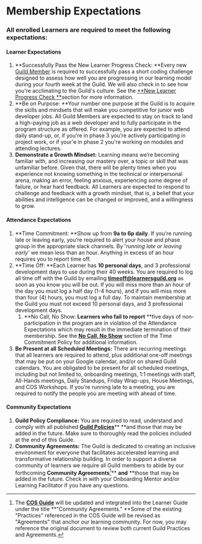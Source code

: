 # Membership Expectations

### All enrolled Learners are required to meet the following expectations:

#### Learner Expectations

1. **Successfully Pass the New Learner Progress Check: **Every new [Guild Member](https://guide.learnersguild.org/GLOSSARY.html#guild-member) is required to successfully pass a short coding challenge designed to assess how well you are progressing in our learning model during your fourth week at the Guild. We will also check in to see how you're acclimating to the Guild's culture. See the [**New Learner Progress Check **](/General/Membership/new-learner-progress-check.md)section for more information. 
2. **Be on Purpose: **Your number one purpose at the Guild is to acquire the skills and mindsets that will make you competitive for junior web developer jobs. All Guild Members are expected to stay on track to land a high-paying job as a web developer and to fully participate in the program structure as offered. For example, you are expected to attend daily stand-up, or, if you're in phase 3 you're actively participating in project work, or if your'e in phase 2 you're working on modules and attending lectures. 
3. **Demonstrate a Growth Mindset:** Learning means we’re becoming familiar with, and increasing our mastery over, a topic or skill that was unfamiliar before. Given that, there will be plenty times when you experience not knowing something in the technical or interpersonal arena, making an error, feeling anxious, experiencing some degree of failure, or hear hard feedback. All Learners are expected to respond to challenge and feedback with a growth mindset, that is, a belief that your abilities and intelligence can be changed or improved, and a willingness to grow.

#### Attendance Expectations

1. **Time Commitment: **Show up from **9a to 6p daily**. If you're running late or leaving early, you’re required to alert your house and phase group in the appropriate slack channels. By '_running late or leaving early'_ we mean less than an hour. Anything in excess of an hour requires you to report time off. 
2. **Time Off: **Each Learner has **10 personal days**, and 3 professional development days to use during their 40 weeks. You are required to log all time off with the Guild by emailing [**timeoff@learnersguild.org**](mailto:timeoff@learnersguild.org) as soon as you know you will be out. If you will miss more than an hour of the day you must log a half day \(1-4 hours\), and if you will miss more than four \(4\) hours, you must log a full day. To maintain membership at the Guild you must not exceed 10 personal days, and 3 professional development days.
   1. **No Call, No Show: **Learners who fail to report** **five days of non-participation in the program are in violation of the Attendance Expectations which may result in the immediate termination of their membership. See the [**No Call, No Show**](https://guide.learnersguild.org/GLOSSARY.html#no-call-no-show) section of the Time Commitment Policy for additional information.  
3. **Be Present at all Scheduled Meetings:** There are recurring meetings that all learners are required to attend, plus additional one-off meetings that may be put on your Google calendar, and/or on shared Guild calendars. You are obligated to be present for all scheduled meetings, including but not limited to, onboarding meetings, 1:1 meetings with staff, All-Hands meetings, Daily Standups, Friday Wrap-ups, House Meetings, and COS Workshops. If you're running late to a meeting, you are required to notify the people you are meeting with ahead of time.

#### Community Expectations

1. **Guild Policy Compliance:** You are required to read, understand and comply with all published [**Guild Policies**](//Policies/README.md)** **and those that may be added in the future. Make sure to thoroughly read the policies included at the end of this Guide. 
2. **Community Agreements:** The Guild is dedicated to creating an inclusive environment for everyone that facilitates accelerated learning and transformative relationship building. In order to support a diverse community of learners we require all Guild members to abide by our forthcoming **Community Agreements**[^1]** **and** **those that may be added in the future. Check in with your Onboarding Mentor and/or Learning Facilitator if you have any questions. 

[^1]: The [**COS Guide**](https://cos.learnersguild.org) will be updated and integrated into the Learner Guide under the title **"Community Agreements." **Some of the existing "Practices" referenced in the COS Guide will be revised as "Agreements" that anchor our learning community. For now, you may reference the original document to review both current Guild Practices and Agreements. 

